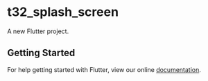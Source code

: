 # t32_splash_screen

A new Flutter project.

## Getting Started

For help getting started with Flutter, view our online
[documentation](http://flutter.io/).
